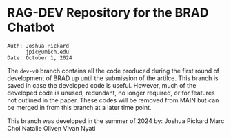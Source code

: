 # RAG-DEV Repository for the BRAD Chatbot

```
Auth: Joshua Pickard
      jpic@umich.edu
Date: October 1, 2024
```

The `dev-v0` branch contains all the code produced during the first round of development of BRAD up until the submission of the artilce. This branch is saved in case the developed code is useful. However, much of the developed code is unused, redundant, no longer required, or for features not outlined in the paper. These codes will be removed from MAIN but can be merged in from this branch at a later time point.

This branch was developed in the summer of 2024 by:
Joshua Pickard
Marc Choi
Natalie Oliven
Vivan Nyati
